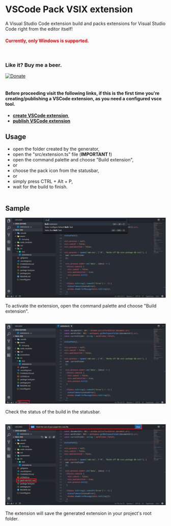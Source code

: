 # VSCode Pack VSIX extension

A Visual Studio Code extension build and packs extensions for Visual Studio Code right from the editor itself!

<h4 style="color: #F00">Currently, only Windows is supported.</h4>

<br>

### Like it? Buy me a beer.

[![Donate](https://img.shields.io/badge/Donate-PayPal-green.svg)](https://www.paypal.me/igorskyflyer)
<br><br>


#### Before proceeding visit the following links, if this is the first time you're creating/publishing a VSCode extension, as you need a configured vsce tool.

 * **[create VSCode extension](https://code.visualstudio.com/docs/extensions/example-hello-world)**,
 * **[publish VSCode extension](https://code.visualstudio.com/docs/extensions/publish-extension)**

## Usage

  * open the folder created by the generator,
  * open the "src/extension.ts" file (**IMPORTANT !**)
  * open the command palette and choose "Build extension",
  * or
  * choose the pack icon from the statusbar,
  * or
  * simply press CTRL + Alt + P,
  * wait for the build to finish.
<br><br>
## Sample

![Palette](https://github.com/igorskyflyer/vscode-pack-vsix/raw/master/screenshots/palette.png)

To activate the extension, open the command palette and choose "Build extension".
<br><br>

![Status](https://github.com/igorskyflyer/vscode-pack-vsix/raw/master/screenshots/status.png)

Check the status of the build in the statusbar.
<br><br>

![Built](https://github.com/igorskyflyer/vscode-pack-vsix/raw/master/screenshots/built.png)

The extension will save the generated extension in your project's root folder.

